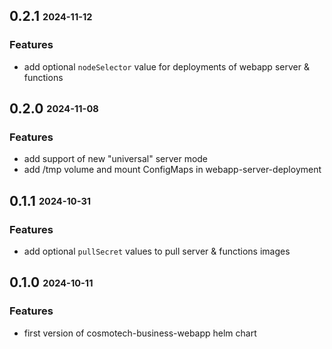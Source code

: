 ## **0.2.1** <sub><sup>2024-11-12</sup></sub>

### Features

- add optional `nodeSelector` value for deployments of webapp server & functions

## **0.2.0** <sub><sup>2024-11-08</sup></sub>

### Features

- add support of new "universal" server mode
- add /tmp volume and mount ConfigMaps in webapp-server-deployment

## **0.1.1** <sub><sup>2024-10-31</sup></sub>

### Features

- add optional `pullSecret` values to pull server & functions images

## **0.1.0** <sub><sup>2024-10-11</sup></sub>

### Features

- first version of cosmotech-business-webapp helm chart
